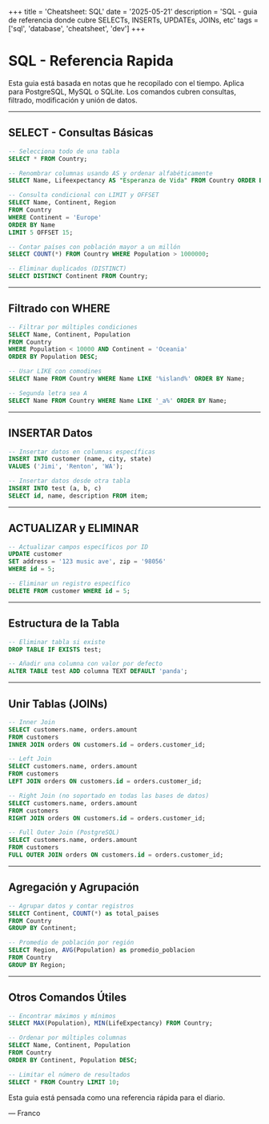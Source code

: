 +++
title = 'Cheatsheet: SQL'
date = '2025-05-21'
description = 'SQL - guia de referencia donde cubre  SELECTs, INSERTs, UPDATEs, JOINs, etc'
tags = ['sql', 'database', 'cheatsheet', 'dev']
+++

# SQL - Referencia Rapida
  

Esta guia está basada en notas que he recopilado con el tiempo. Aplica para PostgreSQL, MySQL o SQLite. Los comandos cubren consultas, filtrado, modificación y unión de datos.
<!--more-->

---

## SELECT - Consultas Básicas

```SQL
-- Selecciona todo de una tabla
SELECT * FROM Country;

-- Renombrar columnas usando AS y ordenar alfabéticamente
SELECT Name, Lifeexpectancy AS "Esperanza de Vida" FROM Country ORDER BY Name;

-- Consulta condicional con LIMIT y OFFSET
SELECT Name, Continent, Region 
FROM Country 
WHERE Continent = 'Europe' 
ORDER BY Name 
LIMIT 5 OFFSET 15;

-- Contar países con población mayor a un millón
SELECT COUNT(*) FROM Country WHERE Population > 1000000;

-- Eliminar duplicados (DISTINCT)
SELECT DISTINCT Continent FROM Country;
```

---

## Filtrado con WHERE

```SQL
-- Filtrar por múltiples condiciones
SELECT Name, Continent, Population 
FROM Country 
WHERE Population < 10000 AND Continent = 'Oceania' 
ORDER BY Population DESC;

-- Usar LIKE con comodines
SELECT Name FROM Country WHERE Name LIKE '%island%' ORDER BY Name;

-- Segunda letra sea A
SELECT Name FROM Country WHERE Name LIKE '_a%' ORDER BY Name;
```

---

## INSERTAR Datos

```SQL
-- Insertar datos en columnas específicas
INSERT INTO customer (name, city, state) 
VALUES ('Jimi', 'Renton', 'WA');

-- Insertar datos desde otra tabla
INSERT INTO test (a, b, c) 
SELECT id, name, description FROM item;
```

---

## ACTUALIZAR y ELIMINAR

```SQL
-- Actualizar campos específicos por ID
UPDATE customer 
SET address = '123 music ave', zip = '98056' 
WHERE id = 5;

-- Eliminar un registro específico
DELETE FROM customer WHERE id = 5;
```

---

## Estructura de la Tabla

```SQL
-- Eliminar tabla si existe
DROP TABLE IF EXISTS test;

-- Añadir una columna con valor por defecto
ALTER TABLE test ADD columna TEXT DEFAULT 'panda';
```

---

## Unir Tablas (JOINs)

```SQL
-- Inner Join
SELECT customers.name, orders.amount 
FROM customers 
INNER JOIN orders ON customers.id = orders.customer_id;

-- Left Join
SELECT customers.name, orders.amount 
FROM customers 
LEFT JOIN orders ON customers.id = orders.customer_id;

-- Right Join (no soportado en todas las bases de datos)
SELECT customers.name, orders.amount 
FROM customers 
RIGHT JOIN orders ON customers.id = orders.customer_id;

-- Full Outer Join (PostgreSQL)
SELECT customers.name, orders.amount 
FROM customers 
FULL OUTER JOIN orders ON customers.id = orders.customer_id;
```

---

## Agregación y Agrupación

```SQL
-- Agrupar datos y contar registros
SELECT Continent, COUNT(*) as total_paises 
FROM Country 
GROUP BY Continent;

-- Promedio de población por región
SELECT Region, AVG(Population) as promedio_poblacion 
FROM Country 
GROUP BY Region;
```

---

## Otros Comandos Útiles

```SQL
-- Encontrar máximos y mínimos
SELECT MAX(Population), MIN(LifeExpectancy) FROM Country;

-- Ordenar por múltiples columnas
SELECT Name, Continent, Population 
FROM Country 
ORDER BY Continent, Population DESC;

-- Limitar el número de resultados
SELECT * FROM Country LIMIT 10;
```

Esta guia está pensada como una referencia rápida para el diario.

— Franco